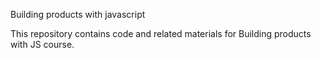 Building products with javascript

This repository contains code and related materials for Building products with
JS course.
